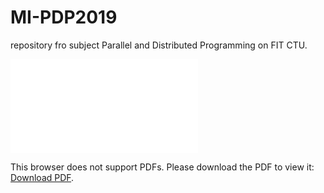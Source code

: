 # MI-PDP2019
repository fro subject Parallel and Distributed Programming on FIT CTU.


<object data="report/zprava.pdf" type="application/pdf" width="700px" height="700px">
    <embed src="report/zprava.pdf">
        <p>This browser does not support PDFs. Please download the PDF to view it: <a href="http://yoursite.com/the.pdf">Download PDF</a>.</p>
    </embed>
</object>
